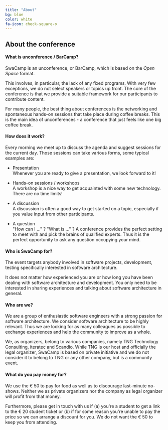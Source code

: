 ```yaml
---
title: "About"
bg: blue
color: white
fa-icon: check-square-o
---
```


## About the conference

#### What is unconference / BarCamp?

SwaCamp is an unconference, or BarCamp, which is based on the *Open Space* format.

This involves, in particular, the lack of any fixed programs. With very few exceptions, we do not select speakers or topics up front. The core of the conference is that we provide a suitable framework for our participants to contribute content.

For many people, the best thing about conferences is the networking and spontaneous hands-on sessions that take place during coffee breaks.
This is the main idea of unconferences - a conference that just feels like one big coffee break.

#### How does it work?

Every morning we meet up to discuss the agenda and suggest sessions for the current day.
Those sessions can take various forms, some typical examples are:

* Presentation<br/>
Whenever you are ready to give a presentation, we look forward to it!

* Hands-on sessions / workshops<br/>
A workshop is a nice way to get acquainted with some new technology.
There are no time limits!

* A discussion<br/>
A discussion is often a good way to get started on a topic, especially if you value input from other participants.

* A question<br/>
"How can I ..." ? "What is ..." ? A conference provides the perfect setting to meet with and pick the brains of
qualified experts.
Thus it is the perfect opportunity to ask any question occupying your mind.

#### Who is SwaCamp for?

The event targets anybody involved in software projects, development, testing specifically interested in software architecture.

It does not matter how experienced you are or how long you have been dealing with software architecture and development.
You only need to be interested in sharing experiences and talking about software architecture in general.

#### Who are we?

We are a group of enthusiastic software engineers with a strong passion for software architecture. We consider
software architecture to be highly relevant. Thus we are looking for as many colleagues as possible to exchange
experiences and help the community to improve as a whole.

We, as organizers, belong to various companies, namely TNG Technology Consulting, iteratec and Scandio.
While TNG is our host and officially the legal organizer,
SwaCamp is based on private initiative and we do not consider it to belong
to TNG or any other company, but is a community event.

#### What do you pay money for?

We use the € 50 to pay for food as well as to discourage last-minute no-shows. Neither we as private organizers nor the company as legal organizer will profit from that money.

Furthermore, please get in touch with us if (a) you're a student to get a link to the € 20 student ticket or (b) if for some reason you're unable to pay the price so we can arrange a discount for you. We do not want the € 50 to keep you from attending.
